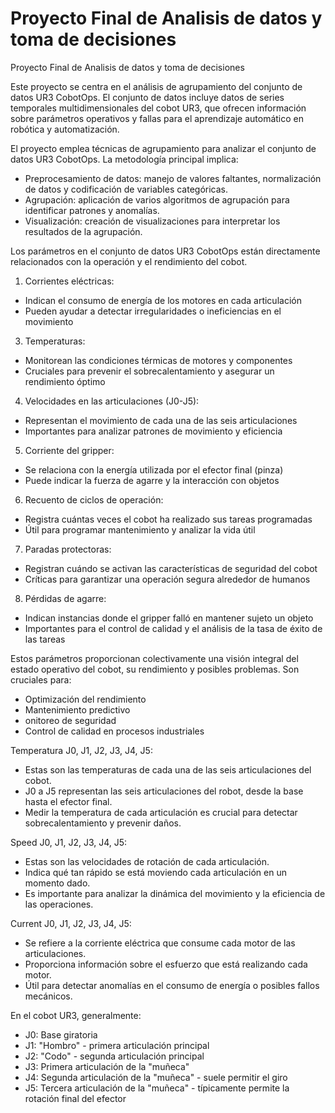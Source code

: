 # Proyecto Final de Analisis de datos y toma de decisiones
Proyecto Final de Analisis de datos y toma de decisiones

Este proyecto se centra en el análisis de agrupamiento del conjunto de datos UR3 CobotOps. El conjunto de datos incluye datos de series temporales multidimensionales del cobot UR3, que ofrecen información sobre parámetros operativos y fallas para el aprendizaje automático en robótica y automatización.

El proyecto emplea técnicas de agrupamiento para analizar el conjunto de datos UR3 CobotOps. La metodología principal implica:

- Preprocesamiento de datos: manejo de valores faltantes, normalización de datos y codificación de variables categóricas.
- Agrupación: aplicación de varios algoritmos de agrupación para identificar patrones y anomalías.
- Visualización: creación de visualizaciones para interpretar los resultados de la agrupación.

Los parámetros en el conjunto de datos UR3 CobotOps están directamente relacionados con la operación y el rendimiento del cobot. 

1.	Corrientes eléctricas:
  - Indican el consumo de energía de los motores en cada articulación
  -	Pueden ayudar a detectar irregularidades o ineficiencias en el movimiento
3.	Temperaturas: 
  -	Monitorean las condiciones térmicas de motores y componentes
  -	Cruciales para prevenir el sobrecalentamiento y asegurar un rendimiento óptimo
4.	Velocidades en las articulaciones (J0-J5): 
  -	Representan el movimiento de cada una de las seis articulaciones
  -	Importantes para analizar patrones de movimiento y eficiencia
5.	Corriente del gripper: 
  -	Se relaciona con la energía utilizada por el efector final (pinza)
  -	Puede indicar la fuerza de agarre y la interacción con objetos
6.	Recuento de ciclos de operación: 
  -	Registra cuántas veces el cobot ha realizado sus tareas programadas
  -	Útil para programar mantenimiento y analizar la vida útil
7.	Paradas protectoras: 
  -	Registran cuándo se activan las características de seguridad del cobot
  -	Críticas para garantizar una operación segura alrededor de humanos
8.	Pérdidas de agarre: 
  -	Indican instancias donde el gripper falló en mantener sujeto un objeto
  -	Importantes para el control de calidad y el análisis de la tasa de éxito de las tareas


Estos parámetros proporcionan colectivamente una visión integral del estado operativo del cobot, su rendimiento y posibles problemas. Son cruciales para:
  -	Optimización del rendimiento
  -	Mantenimiento predictivo
  - onitoreo de seguridad
  - Control de calidad en procesos industriales


Temperatura J0, J1, J2, J3, J4, J5: 

- Estas son las temperaturas de cada una de las seis articulaciones del cobot.
-	J0 a J5 representan las seis articulaciones del robot, desde la base hasta el efector final.
-	Medir la temperatura de cada articulación es crucial para detectar sobrecalentamiento y prevenir daños.
  
Speed J0, J1, J2, J3, J4, J5:

-	Estas son las velocidades de rotación de cada articulación.
-	Indica qué tan rápido se está moviendo cada articulación en un momento dado.
-	Es importante para analizar la dinámica del movimiento y la eficiencia de las operaciones.
  
Current J0, J1, J2, J3, J4, J5:

-	Se refiere a la corriente eléctrica que consume cada motor de las articulaciones.
- Proporciona información sobre el esfuerzo que está realizando cada motor.
-	Útil para detectar anomalías en el consumo de energía o posibles fallos mecánicos.
  
En el cobot UR3, generalmente:

- J0: Base giratoria 
- J1: "Hombro" - primera articulación principal 
- J2: "Codo" - segunda articulación principal 
- J3: Primera articulación de la "muñeca" 
- J4: Segunda articulación de la "muñeca" - suele permitir el giro 
- J5: Tercera articulación de la "muñeca" - típicamente permite la rotación final del efector
